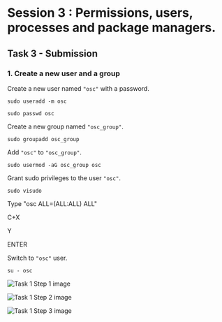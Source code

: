 # Session 3 : Permissions, users, processes and package managers.
## Task 3 - Submission

### 1. Create a new user and a group

 Create a new user named `"osc"` with a password.

  ``` sudo useradd -m osc ```

  ``` sudo passwd osc ```
  
 Create a new group named `"osc_group"`.

  ``` sudo groupadd osc_group ```
  
 Add `"osc"` to `"osc_group"`.

  ``` sudo usermod -aG osc_group osc ```
  
 Grant sudo privileges to the user `"osc"`.

  ``` sudo visudo  ```

  Type "osc ALL=(ALL:ALL) ALL"

  C+X

   Y

  ENTER
  
 Switch to `"osc"` user.

 ``` su - osc ```

 
 ![Task 1 Step 1 image](Session3_Task1_Step1.png)
 
 ![Task 1 Step 2 image](Session3_Task1_Step2_Nano.png)
 
 ![Task 1 Step 3 image](Session3_Task1_Step3.png)
